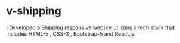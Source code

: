 # v-shipping
I Developed a Shipping responsive website utilizing a tech stack that includes HTML-5 , CSS-3 , Bootstrap-5 and React.js.
